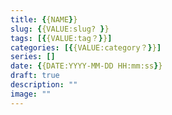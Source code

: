 ```yaml
---
title: {{NAME}}
slug: {{VALUE:slug? }}
tags: [{{VALUE:tag？}}]
categories: [{{VALUE:category？}}]
series: []
date: {{DATE:YYYY-MM-DD HH:mm:ss}}
draft: true
description: ""
image: ""
---
```


<!--more-->
